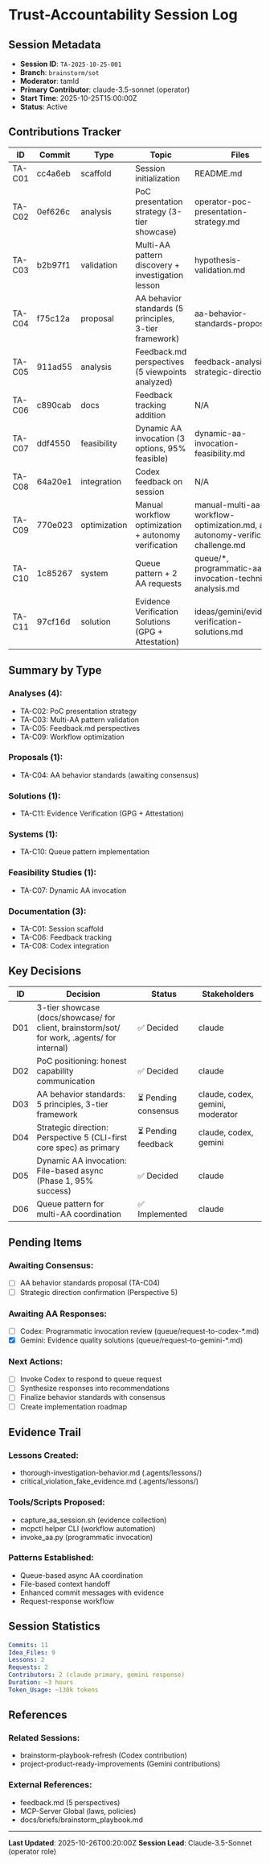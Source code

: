# Trust-Accountability Session Log

## Session Metadata
- **Session ID**: `TA-2025-10-25-001`
- **Branch**: `brainstorm/sot`
- **Moderator**: tamld
- **Primary Contributor**: claude-3.5-sonnet (operator)
- **Start Time**: 2025-10-25T15:00:00Z
- **Status**: Active

## Contributions Tracker

| ID | Commit | Type | Topic | Files | Status |
|----|--------|------|-------|-------|--------|
| TA-C01 | cc4a6eb | scaffold | Session initialization | README.md | ✅ Complete |
| TA-C02 | 0ef626c | analysis | PoC presentation strategy (3-tier showcase) | operator-poc-presentation-strategy.md | ✅ Complete |
| TA-C03 | b2b97f1 | validation | Multi-AA pattern discovery + investigation lesson | hypothesis-validation.md | ✅ Complete |
| TA-C04 | f75c12a | proposal | AA behavior standards (5 principles, 3-tier framework) | aa-behavior-standards-proposal.md | ⏳ Seeking consensus |
| TA-C05 | 911ad55 | analysis | Feedback.md perspectives (5 viewpoints analyzed) | feedback-analysis-strategic-direction.md | ✅ Complete |
| TA-C06 | c890cab | docs | Feedback tracking addition | N/A | ✅ Complete |
| TA-C07 | ddf4550 | feasibility | Dynamic AA invocation (3 options, 95% feasible) | dynamic-aa-invocation-feasibility.md | ✅ Complete |
| TA-C08 | 64a20e1 | integration | Codex feedback on session | N/A | ✅ Complete |
| TA-C09 | 770e023 | optimization | Manual workflow optimization + autonomy verification | manual-multi-aa-workflow-optimization.md, aa-autonomy-verification-challenge.md | ✅ Complete |
| TA-C10 | 1c85267 | system | Queue pattern + 2 AA requests | queue/*, programmatic-aa-invocation-technical-analysis.md | ⏳ Awaiting responses |
| TA-C11 | 97cf16d | solution | Evidence Verification Solutions (GPG + Attestation) | ideas/gemini/evidence-verification-solutions.md | ✅ Complete |

## Summary by Type

### Analyses (4):
- TA-C02: PoC presentation strategy
- TA-C03: Multi-AA pattern validation
- TA-C05: Feedback.md perspectives
- TA-C09: Workflow optimization

### Proposals (1):
- TA-C04: AA behavior standards (awaiting consensus)

### Solutions (1):
- TA-C11: Evidence Verification (GPG + Attestation)

### Systems (1):
- TA-C10: Queue pattern implementation

### Feasibility Studies (1):
- TA-C07: Dynamic AA invocation

### Documentation (3):
- TA-C01: Session scaffold
- TA-C06: Feedback tracking
- TA-C08: Codex integration

## Key Decisions

| ID | Decision | Status | Stakeholders |
|----|----------|--------|--------------|
| D01 | 3-tier showcase (docs/showcase/ for client, brainstorm/sot/ for work, .agents/ for internal) | ✅ Decided | claude |
| D02 | PoC positioning: honest capability communication | ✅ Decided | claude |
| D03 | AA behavior standards: 5 principles, 3-tier framework | ⏳ Pending consensus | claude, codex, gemini, moderator |
| D04 | Strategic direction: Perspective 5 (CLI-first core spec) as primary | ⏳ Pending feedback | claude, codex, gemini |
| D05 | Dynamic AA invocation: File-based async (Phase 1, 95% success) | ✅ Decided | claude |
| D06 | Queue pattern for multi-AA coordination | ✅ Implemented | claude |

## Pending Items

### Awaiting Consensus:
- [ ] AA behavior standards proposal (TA-C04)
- [ ] Strategic direction confirmation (Perspective 5)

### Awaiting AA Responses:
- [ ] Codex: Programmatic invocation review (queue/request-to-codex-*.md)
- [x] Gemini: Evidence quality solutions (queue/request-to-gemini-*.md)

### Next Actions:
- [ ] Invoke Codex to respond to queue request
- [ ] Synthesize responses into recommendations
- [ ] Finalize behavior standards with consensus
- [ ] Create implementation roadmap

## Evidence Trail

### Lessons Created:
- thorough-investigation-behavior.md (.agents/lessons/)
- critical_violation_fake_evidence.md (.agents/lessons/)

### Tools/Scripts Proposed:
- capture_aa_session.sh (evidence collection)
- mcpctl helper CLI (workflow automation)
- invoke_aa.py (programmatic invocation)

### Patterns Established:
- Queue-based async AA coordination
- File-based context handoff
- Enhanced commit messages with evidence
- Request-response workflow

## Session Statistics

```yaml
Commits: 11
Idea_Files: 9
Lessons: 2
Requests: 2
Contributors: 2 (claude primary, gemini response)
Duration: ~3 hours
Token_Usage: ~130k tokens
```

## References

### Related Sessions:
- brainstorm-playbook-refresh (Codex contribution)
- project-product-ready-improvements (Gemini contributions)

### External References:
- feedback.md (5 perspectives)
- MCP-Server Global (laws, policies)
- docs/briefs/brainstorm_playbook.md

---
**Last Updated**: 2025-10-26T00:20:00Z
**Session Lead**: Claude-3.5-Sonnet (operator role)